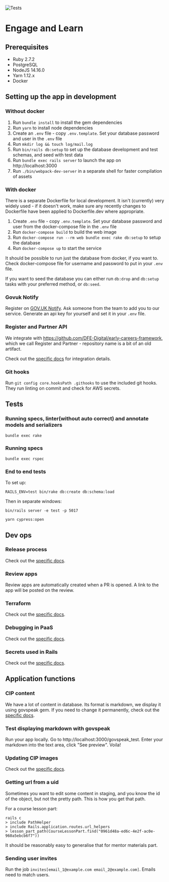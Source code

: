 ![Tests](https://github.com/DFE-Digital/ecf-engage-and-learn/workflows/Test/badge.svg)

# Engage and Learn

## Prerequisites

- Ruby 2.7.2
- PostgreSQL
- NodeJS 14.16.0
- Yarn 1.12.x
- Docker

## Setting up the app in development

### Without docker

1. Run `bundle install` to install the gem dependencies
2. Run `yarn` to install node dependencies
3. Create an `.env` file - copy `.env.template`. Set your database password and user in the `.env` file
4. Run `mkdir log && touch log/mail.log`
5. Run `bin/rails db:setup` to set up the database development and test schemas, and seed with test data
6. Run `bundle exec rails server` to launch the app on http://localhost:3000
7. Run `./bin/webpack-dev-server` in a separate shell for faster compilation of assets

### With docker

There is a separate Dockerfile for local development. It isn't (currently) very
widely used - if it doesn't work, make sure any recently changes to Dockerfile
have been applied to Dockerfile.dev where appropriate.

1. Create `.env` file - copy `.env.template`. Set your database password and user from the docker-compose file in the `.env` file
2. Run `docker-compose build` to build the web image
3. Run `docker-compose run --rm web bundle exec rake db:setup` to setup the database
4. Run `docker-compose up` to start the service

It should be possible to run just the database from docker, if you want to.
Check docker-compose file for username and password to put in your `.env` file.

If you want to seed the database you can either run `db:drop` and `db:setup` tasks with your preferred method,
or `db:seed`.

### Govuk Notify

Register on [GOV.UK Notify](https://www.notifications.service.gov.uk). 
Ask someone from the team to add you to our service.
Generate an api key for yourself and set it in your `.env` file.

### Register and Partner API

We integrate with https://github.com/DFE-Digital/early-careers-framework, which we call Register and Partner - repository name is a bit of an old artifact.

Check out the [specific docs](/documentation/register_and_partner_api_setup.md) for integration details.

### Git hooks

Run `git config core.hooksPath .githooks` to use the included git hooks. They run linting on commit and check for AWS secrets.

## Tests

### Running specs, linter(without auto correct) and annotate models and serializers

```
bundle exec rake
```

### Running specs

```
bundle exec rspec
```

### End to end tests

To set up:

```
RAILS_ENV=test bin/rake db:create db:schema:load
```

Then in separate windows:

```
bin/rails server -e test -p 5017
```

```
yarn cypress:open
```


## Dev ops

### Release process

Check out the [specific docs](/documentation/.md).

### Review apps

Review apps are automatically created when a PR is opened. A link to the app will be posted on the review.

### Terraform

Check out the [specific docs](/documentation/terraform.md).

### Debugging in PaaS

Check out the [specific docs](/documentation/debugging_in_govpaas.md).

### Secrets used in Rails

Check out the [specific docs](/documentation/credentials.md).

## Application functions

### CIP content

We have a lot of content in database. Its format is markdown, we display it using govspeak gem. 
If you need to change it permanently, check out the [specific docs](/documentation/release_process.md).

### Test displaying markdown with govspeak

Run your app locally. Go to http://localhost:3000/govspeak_test. Enter your markdown into the text area,
click "See preview". Voila!

### Updating CIP images

Check out the [specific docs](/documentation/updating_images_in_cip_content.md).

### Getting url from a uid
Sometimes you want to edit some content in staging, and you know the id of the object, but not the pretty path. This is how you get that path.

For a course lesson part:

```
rails c
> include PathHelper
> include Rails.application.routes.url_helpers
> lesson_part_path(CourseLessonPart.find("0961d48a-ed6c-4e2f-ac0e-960a5ebcb6f7"))
```

It should be reasonably easy to generalise that for mentor materials part.

### Sending user invites

Run the job `invites[email_1@example.com email_2@example.com]`. Emails need to match users. 
